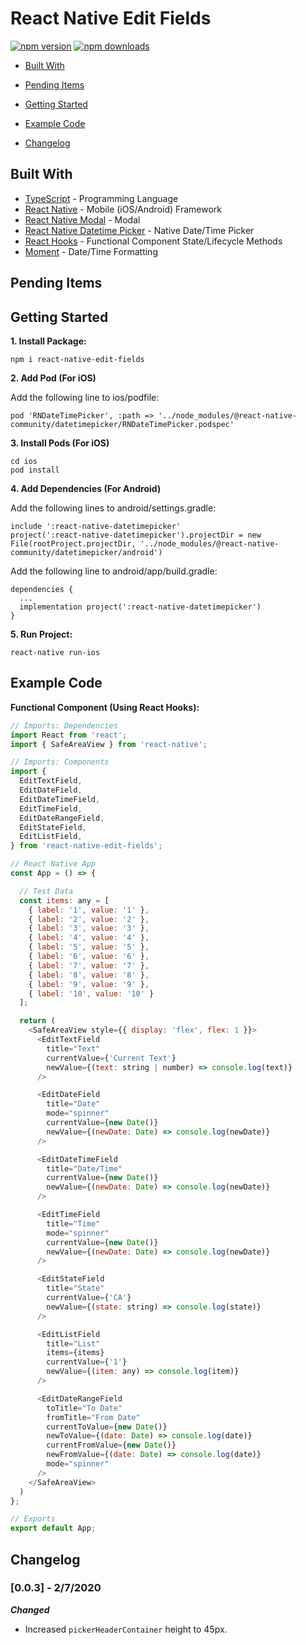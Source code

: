 # React Native Edit Fields

[![npm version](https://badge.fury.io/js/react-native-edit-fields.svg)](https://badge.fury.io/js/react-native-edit-fields)
[![npm downloads](https://img.shields.io/npm/dm/react-native-edit-fields.svg)](https://www.npmjs.com/package/react-native-edit-fields)

*  [Built With](#built-with)
*  [Pending Items](#pending-items)
*  [Getting Started](#getting-started)
*  [Example Code](#example-code)

*  [Changelog](#changelog)

## Built With
* [TypeScript](https://github.com/microsoft/TypeScript) - Programming Language
* [React Native](https://facebook.github.io/react-native/) - Mobile (iOS/Android) Framework
* [React Native Modal](https://github.com/react-native-community/react-native-modal) - Modal
* [React Native Datetime Picker](https://github.com/react-native-community/react-native-datetimepicker) - Native Date/Time Picker
* [React Hooks](https://reactjs.org/docs/hooks-intro.html) - Functional Component State/Lifecycle Methods
* [Moment](https://github.com/moment/moment) - Date/Time Formatting

## Pending Items


## Getting Started
**1. Install Package:**
```
npm i react-native-edit-fields
```

**2. Add Pod (For iOS)**

Add the following line to ios/podfile:
```
pod 'RNDateTimePicker', :path => '../node_modules/@react-native-community/datetimepicker/RNDateTimePicker.podspec'
```

**3. Install Pods (For iOS)**
```
cd ios
pod install
```

**4. Add Dependencies (For Android)**

Add the following lines to android/settings.gradle:
```
include ':react-native-datetimepicker'
project(':react-native-datetimepicker').projectDir = new File(rootProject.projectDir, '../node_modules/@react-native-community/datetimepicker/android')
```

Add the following line to android/app/build.gradle:
```
dependencies {
  ...
  implementation project(':react-native-datetimepicker')
}
```

**5. Run Project:**
```
react-native run-ios
```


## Example Code
**Functional Component (Using React Hooks):**

```javascript
// Imports: Dependencies
import React from 'react';
import { SafeAreaView } from 'react-native';

// Imports: Components
import {
  EditTextField,
  EditDateField,
  EditDateTimeField,
  EditTimeField,
  EditDateRangeField,
  EditStateField,
  EditListField,
} from 'react-native-edit-fields';

// React Native App
const App = () => {

  // Test Data
  const items: any = [
    { label: '1', value: '1' },
    { label: '2', value: '2' },
    { label: '3', value: '3' },
    { label: '4', value: '4' },
    { label: '5', value: '5' },
    { label: '6', value: '6' },
    { label: '7', value: '7' },
    { label: '8', value: '8' },
    { label: '9', value: '9' },
    { label: '10', value: '10' }
  ];

  return (
    <SafeAreaView style={{ display: 'flex', flex: 1 }}>
      <EditTextField
        title="Text"
        currentValue={'Current Text'}
        newValue={(text: string | number) => console.log(text)}
      />

      <EditDateField
        title="Date"
        mode="spinner"
        currentValue={new Date()}
        newValue={(newDate: Date) => console.log(newDate)}
      />

      <EditDateTimeField
        title="Date/Time"
        currentValue={new Date()}
        newValue={(newDate: Date) => console.log(newDate)}
      />

      <EditTimeField
        title="Time"
        mode="spinner"
        currentValue={new Date()}
        newValue={(newDate: Date) => console.log(newDate)}
      />

      <EditStateField
        title="State"
        currentValue={'CA'}
        newValue={(state: string) => console.log(state)}
      />

      <EditListField
        title="List"
        items={items}
        currentValue={'1'}
        newValue={(item: any) => console.log(item)}
      />

      <EditDateRangeField
        toTitle="To Date"
        fromTitle="From Date"
        currentToValue={new Date()}
        newToValue={(date: Date) => console.log(date)}
        currentFromValue={new Date()}
        newFromValue={(date: Date) => console.log(date)}
        mode="spinner"
      />
    </SafeAreaView>
  )
};

// Exports
export default App;
```

<!-- ## Picker Types (iOS)
### 1. Date
<div align="center">
  <img src="/screenshots/ios/iosDate.gif" width="40%" height="40%" />
</div> -->

<!-- ## Picker Types (Android)
### 1. Date (Mode: Spinner)
<div align="center">
  <img src="/screenshots/android/androidDateSpinner.gif" width="40%" height="40%" />
</div> -->


## Changelog

### [0.0.3] - 2/7/2020

***Changed***

- Increased `pickerHeaderContainer` height to 45px.
